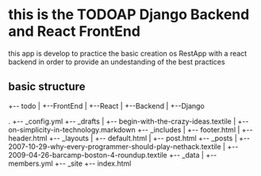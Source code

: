 # this is the TODOAP Django Backend and React FrontEnd

this app is develop to practice the basic creation os RestApp with a react backend
in order to provide an undestanding of the best practices

## basic structure

+-- todo
|  +--FrontEnd
|    +--React
|  +--Backend
|    +--Django


.
+-- _config.yml
+-- _drafts
|   +-- begin-with-the-crazy-ideas.textile
|   +-- on-simplicity-in-technology.markdown
+-- _includes
|   +-- footer.html
|   +-- header.html
+-- _layouts
|   +-- default.html
|   +-- post.html
+-- _posts
|   +-- 2007-10-29-why-every-programmer-should-play-nethack.textile
|   +-- 2009-04-26-barcamp-boston-4-roundup.textile
+-- _data
|   +-- members.yml
+-- _site
+-- index.html
